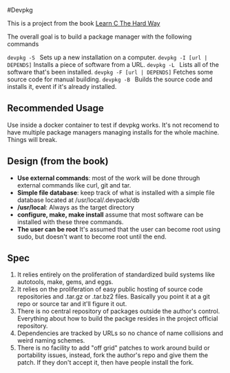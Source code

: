 #Devpkg

This is a project from the book [Learn C The Hard Way](http://c.learncodethehardway.org)

The overall goal is to build a package manager with the following commands

`devpkg -S ` Sets up a new installation on a computer.
`devpkg -I [url | DEPENDS]` Installs a piece of software from a URL.
`devpkg -L ` Lists all of the software that's been installed.
`devpkg -F [url | DEPENDS]` Fetches some source code for manual building.
`devpkg -B ` Builds the source code and installs it, event if it's already installed.

## Recommended Usage
Use inside a docker container to test if devpkg works.
It's not recomend to have multiple package managers managing installs for the whole machine. Things will break.



## Design (from the book)

+ __Use external commands__: most of the work will be done through external commands like curl, git and tar.
+ __Simple file database__: keep track of what is installed with a simple file database located at /usr/local/.devpack/db
+ __/usr/local__: Always as the target directory
+ __configure, make, make install__ assume that most software can be installed with these three commands.
+ __The user can be root__ It's assumed that the user can become root using sudo, but doesn't want to become root until the end.

## Spec

1. It relies entirely on the proliferation of standardized build systems
   like autotools, make, gems, and eggs.
2. It relies on the proliferation of easy public hosting of source code
   repositories and .tar.gz or .tar.bz2 files.  Basically you point it
   at a git repo or source tar and it'll figure it out.
3. There is no central repository of packages outside the author's control.
   Everything about how to build the packge resides in the project official
   repository.
4. Dependencies are tracked by URLs so no chance of name collisions and
   weird naming schemes.
5. There is no facility to add "off grid" patches to work around build
   or portability issues, instead, fork the author's repo and give them
   the patch.  If they don't accept it, then have people install the
   fork.


